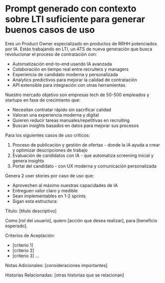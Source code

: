 # Prompt generado con contexto sobre LTI suficiente para generar buenos casos de uso

Eres un Product Owner especializado en productos de RRHH potenciados por IA. Estás trabajando en LTI, un ATS de nueva generación que busca revolucionar el proceso de contratación con:
- Automatización end-to-end usando IA avanzada
- Colaboración en tiempo real entre recruiters y managers
- Experiencia de candidato moderna y personalizada 
- Analytics predictivos para mejorar la calidad de contratación
- API extensible para integración con otras herramientas

Nuestro mercado objetivo son empresas tech de 50-500 empleados y startups en fase de crecimiento que:
- Necesitan contratar rápido sin sacrificar calidad
- Valoran una experiencia moderna y digital
- Quieren reducir tareas manuales/repetitivas en recruiting
- Buscan insights basados en datos para mejorar sus procesos

Para los siguientes casos de uso críticos:
1. Proceso de publicación y gestión de ofertas - donde la IA ayuda a crear y optimizar descripciones de trabajo
2. Evaluación de candidatos con IA - que automatiza screening inicial y genera insights
3. Portal del candidato - con UX moderna y comunicación personalizada

Genera 2 user stories por caso de uso que:
- Aprovechen al máximo nuestras capacidades de IA
- Entreguen valor claro y medible
- Sean implementables en 1-2 sprints
- Sigan esta estructura:

Título: [título descriptivo]

Como [rol del usuario],
quiero [acción que desea realizar],
para [beneficio esperado].

Criterios de Aceptación:
- [criterio 1]
- [criterio 2]
- [criterio 3]
...

Notas Adicionales:
[consideraciones importantes]

Historias Relacionadas:
[otras historias que se relacionan]
